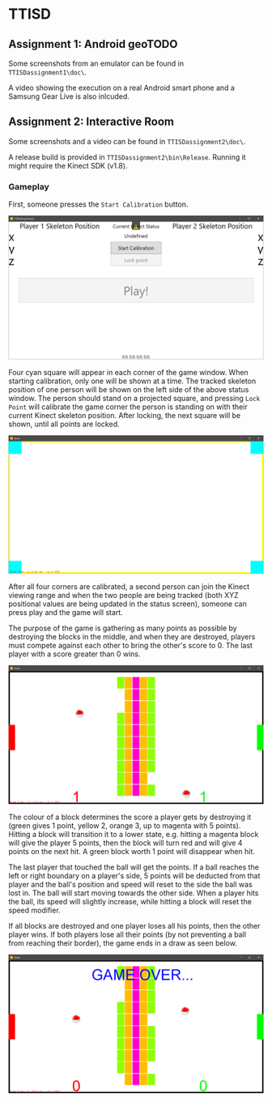 # TTISD

## Assignment 1: Android geoTODO

Some screenshots from an emulator can be found in `TTISDassignment1\doc\`.

A video showing the execution on a real Android smart phone and a Samsung Gear Live is also inlcuded.

## Assignment 2: Interactive Room

Some screenshots and a video can be found in `TTISDassignment2\doc\`.

A release build is provided in `TTISDassignment2\bin\Release`.
Running it might require the Kinect SDK (v1.8).

### Gameplay

First, someone presses the `Start Calibration` button.

![1_Start_info_screen](TTISDassignment2\doc\1_Start_info_screen.png)

Four cyan square will appear in each corner of the game window. When starting calibration, only one will be shown at a time. The tracked skeleton position of one person will be shown on the left side of the above status window. The person should stand on a projected square, and pressing `Lock Point` will calibrate the game corner the person is standing on with their current Kinect skeleton position. After locking, the next square will be shown, until all points are locked.

![1_Start_info_screen](TTISDassignment2\doc\2_Game_calibration_points.png)

After all four corners are calibrated, a second person can join the Kinect viewing range and when the two people are being tracked (both XYZ positional values are being updated in the status screen), someone can press play and the game will start.

The purpose of the game is gathering as many points as possible by destroying the blocks in the middle, and when they are destroyed, players must compete against each other to bring the other's score to 0. The last player with a score greater than 0 wins.

![1_Start_info_screen](TTISDassignment2\doc\3_Game_start.png)

The colour of a block determines the score a player gets by destroying it (green gives 1 point, yellow 2, orange 3, up to magenta with 5 points). Hitting a block will transition it to a lower state, e.g. hitting a magenta block will give the player 5 points, then the block will turn red and will give 4 points on the next hit. A green block worth 1 point will disappear when hit. 

The last player that touched the ball will get the points. If a ball reaches the left or right boundary on a player's side, 5 points will be deducted from that player and the ball's position and speed will reset to the side the ball was lost in. The ball will start moving towards the other side. When a player hits the ball, its speed will slightly increase, while hitting a block will reset the speed modifier.

If all blocks are destroyed and one player loses all his points, then the other player wins. If both players lose all their points (by not preventing a ball from reaching their border), the game ends in a draw as seen below.

![1_Start_info_screen](TTISDassignment2\doc\4_Game_draw.png)